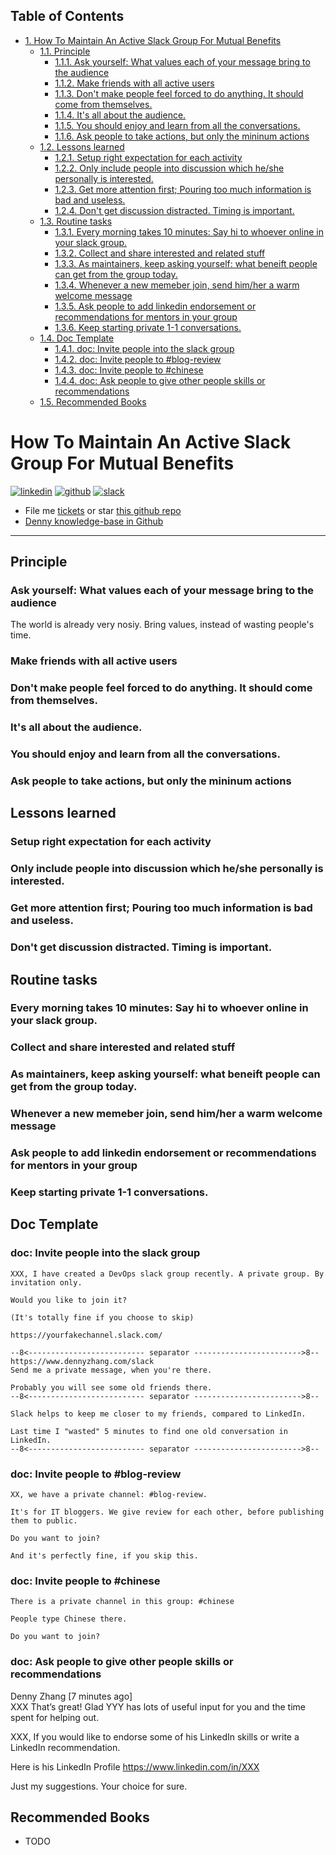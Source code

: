 <div id="table-of-contents">
<h2>Table of Contents</h2>
<div id="text-table-of-contents">
<ul>
<li><a href="#sec-1">1. How To Maintain An Active Slack Group For Mutual Benefits</a>
<ul>
<li><a href="#sec-1-1">1.1. Principle</a>
<ul>
<li><a href="#sec-1-1-1">1.1.1. Ask yourself: What values each of your message bring to the audience</a></li>
<li><a href="#sec-1-1-2">1.1.2. Make friends with all active users</a></li>
<li><a href="#sec-1-1-3">1.1.3. Don't make people feel forced to do anything. It should come from themselves.</a></li>
<li><a href="#sec-1-1-4">1.1.4. It's all about the audience.</a></li>
<li><a href="#sec-1-1-5">1.1.5. You should enjoy and learn from all the conversations.</a></li>
<li><a href="#sec-1-1-6">1.1.6. Ask people to take actions, but only the mininum actions</a></li>
</ul>
</li>
<li><a href="#sec-1-2">1.2. Lessons learned</a>
<ul>
<li><a href="#sec-1-2-1">1.2.1. Setup right expectation for each activity</a></li>
<li><a href="#sec-1-2-2">1.2.2. Only include people into discussion which he/she personally is interested.</a></li>
<li><a href="#sec-1-2-3">1.2.3. Get more attention first; Pouring too much information is bad and useless.</a></li>
<li><a href="#sec-1-2-4">1.2.4. Don't get discussion distracted. Timing is important.</a></li>
</ul>
</li>
<li><a href="#sec-1-3">1.3. Routine tasks</a>
<ul>
<li><a href="#sec-1-3-1">1.3.1. Every morning takes 10 minutes: Say hi to whoever online in your slack group.</a></li>
<li><a href="#sec-1-3-2">1.3.2. Collect and share interested and related stuff</a></li>
<li><a href="#sec-1-3-3">1.3.3. As maintainers, keep asking yourself: what beneift people can get from the group today.</a></li>
<li><a href="#sec-1-3-4">1.3.4. Whenever a new memeber join, send him/her a warm welcome message</a></li>
<li><a href="#sec-1-3-5">1.3.5. Ask people to add linkedin endorsement or recommendations for mentors in your group</a></li>
<li><a href="#sec-1-3-6">1.3.6. Keep starting private 1-1 conversations.</a></li>
</ul>
</li>
<li><a href="#sec-1-4">1.4. Doc Template</a>
<ul>
<li><a href="#sec-1-4-1">1.4.1. doc: Invite people into the slack group</a></li>
<li><a href="#sec-1-4-2">1.4.2. doc: Invite people to #blog-review</a></li>
<li><a href="#sec-1-4-3">1.4.3. doc: Invite people to #chinese</a></li>
<li><a href="#sec-1-4-4">1.4.4. doc: Ask people to give other people skills or recommendations</a></li>
</ul>
</li>
<li><a href="#sec-1-5">1.5. Recommended Books</a></li>
</ul>
</li>
</ul>
</div>
</div>


# How To Maintain An Active Slack Group For Mutual Benefits<a id="sec-1" name="sec-1"></a>

<a href="https://www.linkedin.com/in/dennyzhang001"><img src="https://www.dennyzhang.com/wp-content/uploads/sns/linkedin.png" alt="linkedin" /></a>
<a href="https://github.com/DennyZhang"><img src="https://www.dennyzhang.com/wp-content/uploads/sns/github.png" alt="github" /></a>
<a href="https://www.dennyzhang.com/slack"><img src="https://www.dennyzhang.com/wp-content/uploads/sns/slack.png" alt="slack" /></a>

-   File me [tickets](<https://github.com/DennyZhang/maintain-slack-group/issues>) or star [this github repo](<https://github.com/DennyZhang/maintain-slack-group>)
-   [Denny knowledge-base in Github](https://github.com/search?utf8=✓&q=topic%3Aknowledge-base+user%3ADennyZhang&type=Repositories)

---

## Principle<a id="sec-1-1" name="sec-1-1"></a>

### Ask yourself: What values each of your message bring to the audience<a id="sec-1-1-1" name="sec-1-1-1"></a>

The world is already very nosiy. Bring values, instead of wasting people's time.  

### Make friends with all active users<a id="sec-1-1-2" name="sec-1-1-2"></a>

### Don't make people feel forced to do anything. It should come from themselves.<a id="sec-1-1-3" name="sec-1-1-3"></a>

### It's all about the audience.<a id="sec-1-1-4" name="sec-1-1-4"></a>

### You should enjoy and learn from all the conversations.<a id="sec-1-1-5" name="sec-1-1-5"></a>

### Ask people to take actions, but only the mininum actions<a id="sec-1-1-6" name="sec-1-1-6"></a>

## Lessons learned<a id="sec-1-2" name="sec-1-2"></a>

### Setup right expectation for each activity<a id="sec-1-2-1" name="sec-1-2-1"></a>

### Only include people into discussion which he/she personally is interested.<a id="sec-1-2-2" name="sec-1-2-2"></a>

### Get more attention first; Pouring too much information is bad and useless.<a id="sec-1-2-3" name="sec-1-2-3"></a>

### Don't get discussion distracted. Timing is important.<a id="sec-1-2-4" name="sec-1-2-4"></a>

## Routine tasks<a id="sec-1-3" name="sec-1-3"></a>

### Every morning takes 10 minutes: Say hi to whoever online in your slack group.<a id="sec-1-3-1" name="sec-1-3-1"></a>

### Collect and share interested and related stuff<a id="sec-1-3-2" name="sec-1-3-2"></a>

### As maintainers, keep asking yourself: what beneift people can get from the group today.<a id="sec-1-3-3" name="sec-1-3-3"></a>

### Whenever a new memeber join, send him/her a warm welcome message<a id="sec-1-3-4" name="sec-1-3-4"></a>

### Ask people to add linkedin endorsement or recommendations for mentors in your group<a id="sec-1-3-5" name="sec-1-3-5"></a>

### Keep starting private 1-1 conversations.<a id="sec-1-3-6" name="sec-1-3-6"></a>

## Doc Template<a id="sec-1-4" name="sec-1-4"></a>

### doc: Invite people into the slack group<a id="sec-1-4-1" name="sec-1-4-1"></a>

    XXX, I have created a DevOps slack group recently. A private group. By invitation only.
    
    Would you like to join it?
    
    (It's totally fine if you choose to skip)
    
    https://yourfakechannel.slack.com/
    
    --8<-------------------------- separator ------------------------>8--
    https://www.dennyzhang.com/slack
    Send me a private message, when you're there.
    
    Probably you will see some old friends there.
    --8<-------------------------- separator ------------------------>8--
    
    Slack helps to keep me closer to my friends, compared to LinkedIn.
    
    Last time I "wasted" 5 minutes to find one old conversation in LinkedIn.
    --8<-------------------------- separator ------------------------>8--

### doc: Invite people to #blog-review<a id="sec-1-4-2" name="sec-1-4-2"></a>

    XX, we have a private channel: #blog-review.
    
    It's for IT bloggers. We give review for each other, before publishing them to public.
    
    Do you want to join?
    
    And it's perfectly fine, if you skip this.

### doc: Invite people to #chinese<a id="sec-1-4-3" name="sec-1-4-3"></a>

    There is a private channel in this group: #chinese
    
    People type Chinese there.
    
    Do you want to join?

### doc: Ask people to give other people skills or recommendations<a id="sec-1-4-4" name="sec-1-4-4"></a>

Denny Zhang [7 minutes ago]  
XXX That’s great! Glad YYY has lots of useful input for you and the time spent for helping out.  

XXX, If you would like to endorse some of his LinkedIn skills or write a LinkedIn recommendation.  

Here is his LinkedIn Profile <https://www.linkedin.com/in/XXX>  

Just my suggestions. Your choice for sure.  

## Recommended Books<a id="sec-1-5" name="sec-1-5"></a>

-   TODO